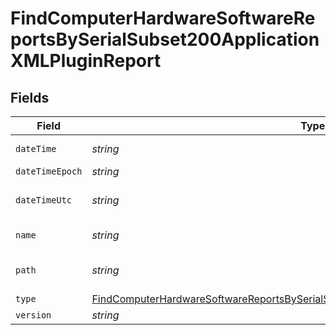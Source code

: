 # FindComputerHardwareSoftwareReportsBySerialSubset200ApplicationXMLPluginReport


## Fields

| Field                                                                                                                                                                                               | Type                                                                                                                                                                                                | Required                                                                                                                                                                                            | Description                                                                                                                                                                                         | Example                                                                                                                                                                                             |
| --------------------------------------------------------------------------------------------------------------------------------------------------------------------------------------------------- | --------------------------------------------------------------------------------------------------------------------------------------------------------------------------------------------------- | --------------------------------------------------------------------------------------------------------------------------------------------------------------------------------------------------- | --------------------------------------------------------------------------------------------------------------------------------------------------------------------------------------------------- | --------------------------------------------------------------------------------------------------------------------------------------------------------------------------------------------------- |
| `dateTime`                                                                                                                                                                                          | *string*                                                                                                                                                                                            | :heavy_minus_sign:                                                                                                                                                                                  | N/A                                                                                                                                                                                                 | 2017-07-07 18:37:04                                                                                                                                                                                 |
| `dateTimeEpoch`                                                                                                                                                                                     | *string*                                                                                                                                                                                            | :heavy_minus_sign:                                                                                                                                                                                  | N/A                                                                                                                                                                                                 | 1499470624555                                                                                                                                                                                       |
| `dateTimeUtc`                                                                                                                                                                                       | *string*                                                                                                                                                                                            | :heavy_minus_sign:                                                                                                                                                                                  | N/A                                                                                                                                                                                                 | 2017-07-07T18:37:04.555-0500                                                                                                                                                                        |
| `name`                                                                                                                                                                                              | *string*                                                                                                                                                                                            | :heavy_minus_sign:                                                                                                                                                                                  | N/A                                                                                                                                                                                                 | Quartz Composer.webplugin                                                                                                                                                                           |
| `path`                                                                                                                                                                                              | *string*                                                                                                                                                                                            | :heavy_minus_sign:                                                                                                                                                                                  | N/A                                                                                                                                                                                                 | /Library/Internet Plug-Ins/Quartz Composer.webplugin                                                                                                                                                |
| `type`                                                                                                                                                                                              | [FindComputerHardwareSoftwareReportsBySerialSubset200ApplicationXMLPluginReportType](../../models/operations/findcomputerhardwaresoftwarereportsbyserialsubset200applicationxmlpluginreporttype.md) | :heavy_minus_sign:                                                                                                                                                                                  | N/A                                                                                                                                                                                                 |                                                                                                                                                                                                     |
| `version`                                                                                                                                                                                           | *string*                                                                                                                                                                                            | :heavy_minus_sign:                                                                                                                                                                                  | N/A                                                                                                                                                                                                 | 1.4                                                                                                                                                                                                 |